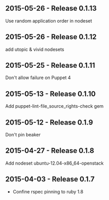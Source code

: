 ## 2015-05-26 - Release 0.1.13

Use random application order in nodeset

## 2015-05-26 - Release 0.1.12

add utopic & vivid nodesets

## 2015-05-25 - Release 0.1.11

Don't allow failure on Puppet 4

## 2015-05-13 - Release 0.1.10

Add puppet-lint-file_source_rights-check gem

## 2015-05-12 - Release 0.1.9

Don't pin beaker

## 2015-04-27 - Release 0.1.8

Add nodeset ubuntu-12.04-x86_64-openstack

## 2015-04-03 - Release 0.1.7

- Confine rspec pinning to ruby 1.8
